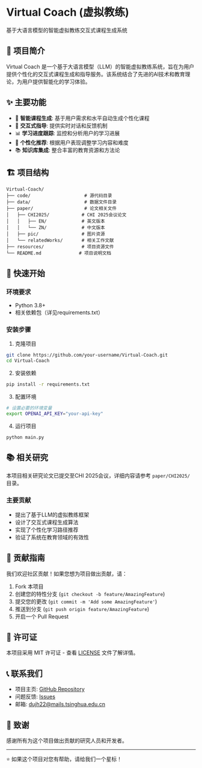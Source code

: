 # Virtual Coach (虚拟教练)

基于大语言模型的智能虚拟教练交互式课程生成系统

## 📖 项目简介

Virtual Coach 是一个基于大语言模型（LLM）的智能虚拟教练系统，旨在为用户提供个性化的交互式课程生成和指导服务。该系统结合了先进的AI技术和教育理论，为用户提供智能化的学习体验。

## ✨ 主要功能

- 🤖 **智能课程生成**: 基于用户需求和水平自动生成个性化课程
- 💬 **交互式指导**: 提供实时对话和反馈机制
- 📊 **学习进度跟踪**: 监控和分析用户的学习进展
- 🎯 **个性化推荐**: 根据用户表现调整学习内容和难度
- 📚 **知识库集成**: 整合丰富的教育资源和方法论

## 🏗️ 项目结构

```
Virtual-Coach/
├── code/                    # 源代码目录
├── data/                    # 数据文件目录
├── paper/                   # 论文相关文件
│   ├── CHI2025/            # CHI 2025会议论文
│   │   ├── EN/             # 英文版本
│   │   └── ZN/             # 中文版本
│   ├── pic/                # 图片资源
│   └── relatedWorks/       # 相关工作文献
├── resources/              # 项目资源文件
└── README.md              # 项目说明文档
```

## 🚀 快速开始

### 环境要求

- Python 3.8+
- 相关依赖包（详见requirements.txt）

### 安装步骤

1. 克隆项目

```bash
git clone https://github.com/your-username/Virtual-Coach.git
cd Virtual-Coach
```

2. 安装依赖

```bash
pip install -r requirements.txt
```

3. 配置环境

```bash
# 设置必要的环境变量
export OPENAI_API_KEY="your-api-key"
```

4. 运行项目

```bash
python main.py
```

## 📚 相关研究

本项目相关研究论文已提交至CHI 2025会议，详细内容请参考 `paper/CHI2025/` 目录。

### 主要贡献

- 提出了基于LLM的虚拟教练框架
- 设计了交互式课程生成算法
- 实现了个性化学习路径推荐
- 验证了系统在教育领域的有效性

## 🤝 贡献指南

我们欢迎社区贡献！如果您想为项目做出贡献，请：

1. Fork 本项目
2. 创建您的特性分支 (`git checkout -b feature/AmazingFeature`)
3. 提交您的更改 (`git commit -m 'Add some AmazingFeature'`)
4. 推送到分支 (`git push origin feature/AmazingFeature`)
5. 开启一个 Pull Request

## 📄 许可证

本项目采用 MIT 许可证 - 查看 [LICENSE](LICENSE) 文件了解详情。

## 📞 联系我们

- 项目主页: [GitHub Repository](https://github.com/your-username/Virtual-Coach)
- 问题反馈: [Issues](https://github.com/your-username/Virtual-Coach/issues)
- 邮箱: dujh22@mails.tsinghua.edu.cn

## 🙏 致谢

感谢所有为这个项目做出贡献的研究人员和开发者。

---

⭐ 如果这个项目对您有帮助，请给我们一个星标！
